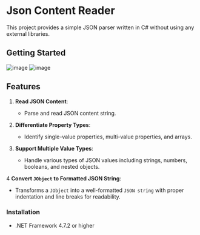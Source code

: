 # Json Content Reader

This project provides a simple JSON parser written in C# without using any external libraries.

## Getting Started
![image](https://github.com/Khanh779/JsonContentReader/blob/master/Screenshot/Screenshot1.png)
![image](https://github.com/Khanh779/JsonContentReader/blob/master/Screenshot/Record1.gif)

## Features
1. **Read JSON Content**: 
   - Parse and read JSON content string.

2. **Differentiate Property Types**:
   - Identify single-value properties, multi-value properties, and arrays.

3. **Support Multiple Value Types**:
   - Handle various types of JSON values including strings, numbers, booleans, and nested objects.

4 **Convert `JObject` to Formatted JSON String**:
  - Transforms a `JObject` into a well-formatted `JSON string` with proper indentation and line breaks for readability.


### Installation
- .NET Framework 4.7.2 or higher
